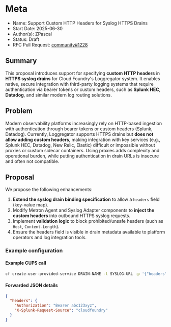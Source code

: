 # Meta
[meta]: #meta
- Name: Support Custom HTTP Headers for Syslog HTTPS Drains
- Start Date: 2025-06-30
- Author(s): ZPascal
- Status: Draft
- RFC Pull Request: [community#1228](https://github.com/cloudfoundry/community/pull/1228)

## Summary

This proposal introduces support for specifying **custom HTTP headers** in **HTTPS syslog drains** for Cloud Foundry's Loggregator system. It enables native, secure integration with third-party logging systems that require authentication via bearer tokens or custom headers, such as **Splunk HEC**, **Datadog**, and similar modern log routing solutions.

## Problem

Modern observability platforms increasingly rely on HTTP-based ingestion with authentication through bearer tokens or custom headers (Splunk, Datadog). Currently, Loggregator supports HTTPS drains but **does not allow adding custom headers**, making integration with key services (e.g., Splunk HEC, Datadog, New Relic, Elastic) difficult or impossible without proxies or custom sidecar containers. Using proxies adds complexity and operational burden, while putting authentication in drain URLs is insecure and often not compatible.

## Proposal

We propose the following enhancements:

1. **Extend the syslog drain binding specification** to allow a `headers` field (key-value map).
2. Modify Metron Agent and Syslog Adapter components to **inject the custom headers** into outbound HTTPS syslog requests.
3. Implement **validation logic** to block prohibited/unsafe headers (such as `Host`, `Content-Length`).
4. Ensure the headers field is visible in drain metadata available to platform operators and log integration tools.

### Example configuration

#### Example CUPS call
```bash
cf create-user-provided-service DRAIN-NAME -l SYSLOG-URL -p '{"headers": {"Authorization": "Bearer abc123xyz", "X-Splunk-Request-Source": "cloudfoundry"}}'
```

#### Forwarded JSON details
```json
{
  "headers": {
    "Authorization": "Bearer abc123xyz",
    "X-Splunk-Request-Source": "cloudfoundry"
  }
}
```